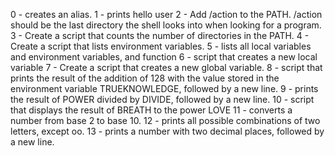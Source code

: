0 - creates an alias.
1 - prints hello user
2 - Add /action to the PATH. /action should be the last directory the shell looks into when looking for a program.
3 - Create a script that counts the number of directories in the PATH.
4 - Create a script that lists environment variables.
5 - lists all local variables and environment variables, and function
6 - script that creates a new local variable
7 - Create a script that creates a new global variable.
8 - script that prints the result of the addition of 128 with the value stored in the environment variable TRUEKNOWLEDGE, followed by a new line.
9 - prints the result of POWER divided by DIVIDE, followed by a new line.
10 - script that displays the result of BREATH to the power LOVE
11 - converts a number from base 2 to base 10.
12 - prints all possible combinations of two letters, except oo.
13 - prints a number with two decimal places, followed by a new line.
